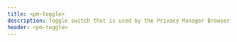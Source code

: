 ```yaml
---
title: <pm-toggle>
description: Toggle switch that is used by the Privacy Manager Browser extension
header: <pm-toggle>
---
```

